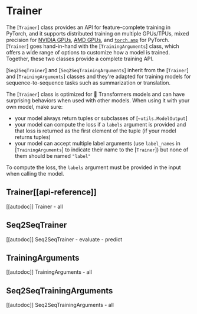 <!--Copyright 2020 The HuggingFace Team. All rights reserved.

Licensed under the Apache License, Version 2.0 (the "License"); you may not use this file except in compliance with
the License. You may obtain a copy of the License at

http://www.apache.org/licenses/LICENSE-2.0

Unless required by applicable law or agreed to in writing, software distributed under the License is distributed on
an "AS IS" BASIS, WITHOUT WARRANTIES OR CONDITIONS OF ANY KIND, either express or implied. See the License for the
specific language governing permissions and limitations under the License.

⚠️ Note that this file is in Markdown but contain specific syntax for our doc-builder (similar to MDX) that may not be
rendered properly in your Markdown viewer.

-->

# Trainer

The [`Trainer`] class provides an API for feature-complete training in PyTorch, and it supports distributed training on multiple GPUs/TPUs, mixed precision for [NVIDIA GPUs](https://nvidia.github.io/apex/), [AMD GPUs](https://rocm.docs.amd.com/en/latest/rocm.html), and [`torch.amp`](https://pytorch.org/docs/stable/amp.html) for PyTorch. [`Trainer`] goes hand-in-hand with the [`TrainingArguments`] class, which offers a wide range of options to customize how a model is trained. Together, these two classes provide a complete training API.

[`Seq2SeqTrainer`] and [`Seq2SeqTrainingArguments`] inherit from the [`Trainer`] and [`TrainingArguments`] classes and they're adapted for training models for sequence-to-sequence tasks such as summarization or translation.

<Tip warning={true}>

The [`Trainer`] class is optimized for 🤗 Transformers models and can have surprising behaviors
when used with other models. When using it with your own model, make sure:

- your model always return tuples or subclasses of [`~utils.ModelOutput`]
- your model can compute the loss if a `labels` argument is provided and that loss is returned as the first
  element of the tuple (if your model returns tuples)
- your model can accept multiple label arguments (use `label_names` in [`TrainingArguments`] to indicate their name to the [`Trainer`]) but none of them should be named `"label"`

</Tip>

<Note>

To compute the loss, the `labels` argument must be provided in the input when calling the model.

</Note>

## Trainer[[api-reference]]

[[autodoc]] Trainer
    - all

## Seq2SeqTrainer

[[autodoc]] Seq2SeqTrainer
    - evaluate
    - predict

## TrainingArguments

[[autodoc]] TrainingArguments
    - all

## Seq2SeqTrainingArguments

[[autodoc]] Seq2SeqTrainingArguments
    - all
